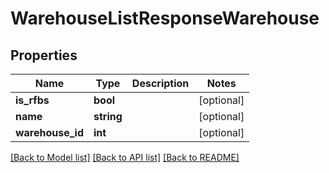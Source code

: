 # WarehouseListResponseWarehouse

## Properties
Name | Type | Description | Notes
------------ | ------------- | ------------- | -------------
**is_rfbs** | **bool** |  | [optional] 
**name** | **string** |  | [optional] 
**warehouse_id** | **int** |  | [optional] 

[[Back to Model list]](../README.md#documentation-for-models) [[Back to API list]](../README.md#documentation-for-api-endpoints) [[Back to README]](../README.md)



